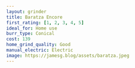 ```yaml
---
layout: grinder
title: Baratza Encore
first_rating: [1, 2, 3, 4, 5]
ideal_for: Home use
burr_type: Conical
cost: 139
home_grind_quality: Good
manual_electric: Electric
image: https://jamesg.blog/assets/baratza.jpeg
---
```

